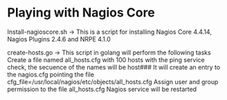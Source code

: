 # Playing with Nagios Core
Install-nagioscore.sh -> This is a script for installing Nagios Core 4.4.14, Nagios Plugins 2.4.6 and NRPE 4.1.0

create-hosts.go -> This script in golang will perform the following tasks
Create a file named all_hosts.cfg with 100 hosts with the ping service check, the secuence of the names will be host###
It will create an entry to the nagios.cfg pointing the file cfg_file=/usr/local/nagios/etc/objects/all_hosts.cfg
Assign user and group permission to the file all_hosts.cfg
Nagios service will be restarted
